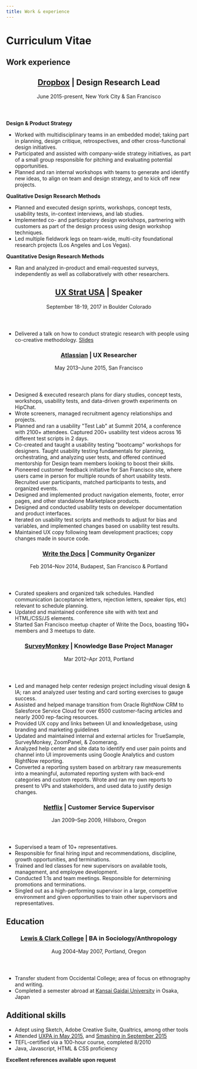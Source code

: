 ```yaml
---
title: Work & experience
---
```


# Curriculum Vitae

## Work experience

<section class="resume-item">
  <header>
    <h1><a href="www.dropbox.com">Dropbox</a> | Design Research Lead</h1>
    <p>June 2015-present, New York City & San Francisco</p>
  </header>

<p><strong>Design & Product Strategy</strong></p>
  <ul>
    <li>Worked with multidisciplinary teams in an embedded model; taking part in planning, design critique, retrospectives, and other cross-functional design initiatives.</li>
    <li>Participated and assisted with company-wide strategy initiatives, as part of a small group responsible for pitching and evaluating potential opportunities.</li>
    <li>Planned and ran internal workshops with teams to generate and identify new ideas, to align on team and design strategy, and to kick off new projects.</li>

  </ul>
    
  <p><strong>Qualitative Design Research Methods</strong></p>
  <ul>
    <li>Planned and executed design sprints, workshops, concept tests, usability tests, in-context interviews, and lab  studies.</li>
    <li>Implemented co- and participatory design workshops, partnering with customers as part of the design process using design workshop techniques. </li>
    <li>Led multiple fieldwork legs on team-wide, multi-city foundational research projects (Los Angeles and Los Vegas).</li>
</ul>
  <p><strong>Quantitative Design Research Methods</strong></p>
  <ul>
    <li>Ran and analyzed in-product and email-requested surveys,  independently as well as collaboratively with other researchers.</>
  </ul>
</section>

<section class="resume-item"> 
  <header>
    <h1><a href="https://uxstrat.com/usa/">UX Strat USA</a> | Speaker</h1>
    <p>September 18-19, 2017 in Boulder Colorado</p>
  </header>
  <ul>
    <li>Delivered a talk on how to conduct strategic research with people using co-creative methodology. <a href="https://www.slideshare.net/UXSTRAT/ux-strat-usa-2017-ruth-buchanan-codesigning-dropbox-innovations-with-customers">Slides</a>
  </ul>


<section class="resume-item">
  <header>
    <h1><a href="http://www.atlassian.com">Atlassian</a> | UX Researcher</h1>
    <p>May 2013–June 2015, San Francisco</p>
  </header>

  <ul>
    <li>Designed & executed research plans for diary studies, concept tests, workshops, usability tests, and data-driven growth experiments on HipChat.</li>
    <li>Wrote screeners, managed recruitment agency relationships and projects. </li>
    <li>Planned and ran a usability "Test Lab" at Summit 2014, a conference with 2100+ attendees. Captured 200+ usability test videos across 16 different test scripts in 2 days.</li>
    <li>Co-created and taught a usability testing "bootcamp" workshops  for designers. Taught usability testing fundamentals for planning, orchestrating, and analyzing user tests, and offered continued mentorship for Design team members looking to boost their skills.</li>
    <li>Pioneered customer feedback initiative for San Francisco site, where users came in person for multiple rounds of short usability tests. Recruited user participants, matched participants to tests, and organized events.</li>
    <li>Designed and implemented  product navigation elements, footer, error pages, and other standalone Marketplace products.</li>
    <li>Designed and conducted usability tests on developer documentation and product interfaces.</li>
    <li>Iterated on usability test scripts and methods to adjust for bias and variables, and implemented changes based on usability test results.</li>
    <li>Maintained UX copy following team development practices; copy changes made in source code.</li>
  </ul>
</section>

<section class="resume-item">
  <header>
    <h1><a href="http://conf.writethedocs.org/na/2014/index.html">Write the Docs</a> | Community Organizer</h1>
    <p>Feb 2014–Nov 2014, Budapest, San Francisco & Portland</p>
  </header>

  <ul>
    <li>Curated speakers and organized talk schedules. Handled communication (acceptance letters, rejection letters, speaker tips, etc) relevant to schedule planning.</li>
    <li>Updated and maintained conference site with with text and HTML/CSS/JS elements.</li>
    <li>Started San Francisco meetup chapter of Write the Docs, boasting 190+ members and 3 meetups to date.</li>
  </ul>
</section>

<section class="resume-item">
  <header>
    <h1><a href="https://www.surveymonkey.com/">SurveyMonkey</a> | Knowledge Base Project Manager</h1>
    <p>Mar 2012–Apr 2013, Portland</p>
  </header>

  <ul>
    <li>Led and managed help center redesign project including visual design & IA; ran and analyzed user testing and card sorting exercises to gauge success.</li>
    <li>Assisted and helped manage transition from Oracle RightNow CRM to Salesforce Service Cloud for over 6500 customer-facing articles and nearly 2000 rep-facing resources.</li>
    <li>Provided UX copy and links between UI and knowledgebase, using branding and marketing guidelines</li>
    <li>Updated and maintained internal and external articles for TrueSample, SurveyMonkey, ZoomPanel, & Zoomerang.</li>
    <li>Analyzed help center and site data to identify end user pain points and channel into UI improvements using Google Analytics and custom RightNow reporting.</li>
    <li>Converted a reporting system based on arbitrary raw measurements into a meaningful, automated reporting system with back-end categories and custom reports. Wrote and ran my own reports to present to VPs and stakeholders, and used data to justify design changes.</li>
  </ul>
</section>

<section class="resume-item">
  <header>
    <h1><a href="http://www.netflix.com">Netflix</a> | Customer Service Supervisor</h1>
    <p>Jan 2009–Sep 2009, Hillsboro, Oregon</p>
  </header>

  <ul>
    <li>Supervised a team of 10+ representatives.</li>
    <li>Responsible for final hiring input and recommendations, discipline, growth opportunities, and terminations.</li>
    <li>Trained and led classes for new supervisors on available tools, management, and employee development.</li>
    <li>Conducted 1:1s and team meetings. Responsible for determining promotions and terminations.</li>
    <li>Singled out as a high-performing supervisor in a large, competitive environment and given opportunities to train other supervisors and representatives.</li>
  </ul>
</section>

## Education

<section class="resume-item">
  <header>
    <h1><a href="http://www.lclark.edu/">Lewis & Clark College</a> | BA in Sociology/Anthropology</h1>
    <p>Aug 2004–May 2007, Portland, Oregon</p>
  </header>

  <ul>
    <li>Transfer student from Occidental College; area of focus on ethnography and writing.</li>
    <li>Completed a semester abroad at <a href="http://www.kansaigaidai.ac.jp/asp/" target="_blank">Kansai Gaidai University</a> in Osaka, Japan</li>
  </ul>

## Additional skills

<ul>
  <li>Adept using Sketch, Adobe Creative Suite, Qualtrics, among other tools</li>
  <li>Attended <a href="http://uxpaboston.org/events/user-experience-conference-2015/" target="_blank">UXPA in May 2015</a>, and <a href="http://smashingconf.com/freiburg-2015/" target="_blank">Smashing in September 2015</a></li>
  <li>TEFL-certified via a 100-hour course, completed 8/2010</li>
  <li>Java, Javascript, HTML &amp; CSS proficiency</li>
</ul>

<b>Excellent references available upon request</b>

